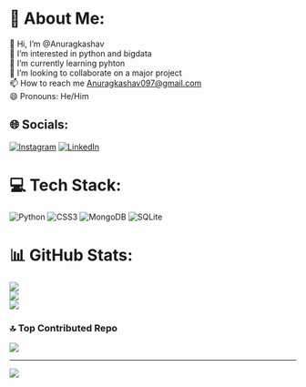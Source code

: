 # 💫 About Me:
👋 Hi, I’m @Anuragkashav<br>👀 I’m interested in python and bigdata<br>🌱 I’m currently learning pyhton<br>💞️ I’m looking to collaborate on a major project<br>📫 How to reach me Anuragkashav097@gmail.com<br>😄 Pronouns: He/Him<br>


## 🌐 Socials:
[![Instagram](https://img.shields.io/badge/Instagram-%23E4405F.svg?logo=Instagram&logoColor=white)](https://instagram.com/anurag_kashav) [![LinkedIn](https://img.shields.io/badge/LinkedIn-%230077B5.svg?logo=linkedin&logoColor=white)](https://linkedin.com/in/https://www.linkedin.com/in/anurag-kashav-232146283) 

# 💻 Tech Stack:
![Python](https://img.shields.io/badge/python-3670A0?style=for-the-badge&logo=python&logoColor=ffdd54) ![CSS3](https://img.shields.io/badge/css3-%231572B6.svg?style=for-the-badge&logo=css3&logoColor=white) ![MongoDB](https://img.shields.io/badge/MongoDB-%234ea94b.svg?style=for-the-badge&logo=mongodb&logoColor=white) ![SQLite](https://img.shields.io/badge/sqlite-%2307405e.svg?style=for-the-badge&logo=sqlite&logoColor=white)
# 📊 GitHub Stats:
![](https://github-readme-stats.vercel.app/api?username=Anuragkashav&theme=dark&hide_border=false&include_all_commits=true&count_private=false)<br/>
![](https://github-readme-streak-stats.herokuapp.com/?user=Anuragkashav&theme=dark&hide_border=false)<br/>
![](https://github-readme-stats.vercel.app/api/top-langs/?username=Anuragkashav&theme=dark&hide_border=false&include_all_commits=true&count_private=false&layout=compact)

### 🔝 Top Contributed Repo
![](https://github-contributor-stats.vercel.app/api?username=Anuragkashav&limit=5&theme=dark&combine_all_yearly_contributions=true)

---
[![](https://visitcount.itsvg.in/api?id=Anuragkashav&icon=0&color=0)](https://visitcount.itsvg.in)

